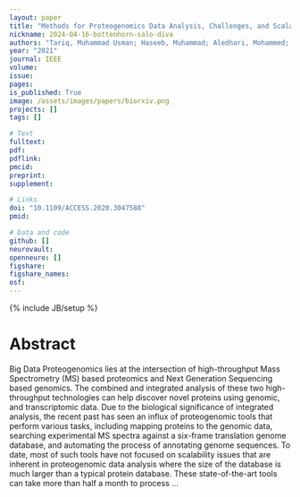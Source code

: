 ```yaml
---
layout: paper
title: "Methods for Proteogenomics Data Analysis, Challenges, and Scalability Bottlenecks: A Survey"
nickname: 2024-04-16-bottenhorn-salo-diva
authors: "Tariq, Muhammad Usman; Haseeb, Muhammad; Aledhari, Mohammed; Razzak, Rehma; Parizi, Reza M; Saeed, Fahad; "
year: "2021"
journal: IEEE
volume: 
issue:
pages: 
is_published: True
image: /assets/images/papers/biorxiv.png
projects: []
tags: []

# Text
fulltext:
pdf:
pdflink:
pmcid:
preprint: 
supplement:

# Links
doi: "10.1109/ACCESS.2020.3047588"
pmid:

# Data and code
github: []
neurovault:
openneuro: []
figshare:
figshare_names:
osf:
---
```

{% include JB/setup %}

# Abstract

Big Data Proteogenomics lies at the intersection of high-throughput Mass Spectrometry (MS) based proteomics and Next Generation Sequencing based genomics. The combined and integrated analysis of these two high-throughput technologies can help discover novel proteins using genomic, and transcriptomic data. Due to the biological significance of integrated analysis, the recent past has seen an influx of proteogenomic tools that perform various tasks, including mapping proteins to the genomic data, searching experimental MS spectra against a six-frame translation genome database, and automating the process of annotating genome sequences. To date, most of such tools have not focused on scalability issues that are inherent in proteogenomic data analysis where the size of the database is much larger than a typical protein database. These state-of-the-art tools can take more than half a month to process …
